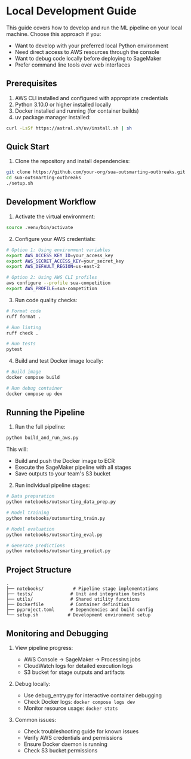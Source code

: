 # Local Development Guide

This guide covers how to develop and run the ML pipeline on your local machine. Choose this approach if you:
- Want to develop with your preferred local Python environment
- Need direct access to AWS resources through the console
- Want to debug code locally before deploying to SageMaker
- Prefer command line tools over web interfaces

## Prerequisites

1. AWS CLI installed and configured with appropriate credentials
2. Python 3.10.0 or higher installed locally
3. Docker installed and running (for container builds)
4. uv package manager installed:
```bash
curl -LsSf https://astral.sh/uv/install.sh | sh
```

## Quick Start

1. Clone the repository and install dependencies:
```bash
git clone https://github.com/your-org/sua-outsmarting-outbreaks.git
cd sua-outsmarting-outbreaks
./setup.sh
```

## Development Workflow

1. Activate the virtual environment:
```bash
source .venv/bin/activate
```

2. Configure your AWS credentials:
```bash
# Option 1: Using environment variables
export AWS_ACCESS_KEY_ID=your_access_key
export AWS_SECRET_ACCESS_KEY=your_secret_key
export AWS_DEFAULT_REGION=us-east-2

# Option 2: Using AWS CLI profiles
aws configure --profile sua-competition
export AWS_PROFILE=sua-competition
```

3. Run code quality checks:
```bash
# Format code
ruff format .

# Run linting
ruff check .

# Run tests
pytest
```

4. Build and test Docker image locally:
```bash
# Build image
docker compose build

# Run debug container
docker compose up dev
```

## Running the Pipeline

1. Run the full pipeline:
```bash
python build_and_run_aws.py
```

This will:
- Build and push the Docker image to ECR
- Execute the SageMaker pipeline with all stages
- Save outputs to your team's S3 bucket

2. Run individual pipeline stages:
```bash
# Data preparation
python notebooks/outsmarting_data_prep.py

# Model training
python notebooks/outsmarting_train.py 

# Model evaluation
python notebooks/outsmarting_eval.py

# Generate predictions
python notebooks/outsmarting_predict.py
```

## Project Structure

```
.
├── notebooks/           # Pipeline stage implementations
├── tests/              # Unit and integration tests  
├── utils/              # Shared utility functions
├── Dockerfile          # Container definition
├── pyproject.toml      # Dependencies and build config
└── setup.sh           # Development environment setup
```

## Monitoring and Debugging

1. View pipeline progress:
   - AWS Console -> SageMaker -> Processing jobs
   - CloudWatch logs for detailed execution logs
   - S3 bucket for stage outputs and artifacts

2. Debug locally:
   - Use debug_entry.py for interactive container debugging
   - Check Docker logs: `docker compose logs dev`
   - Monitor resource usage: `docker stats`

3. Common issues:
   - Check troubleshooting guide for known issues
   - Verify AWS credentials and permissions
   - Ensure Docker daemon is running
   - Check S3 bucket permissions
